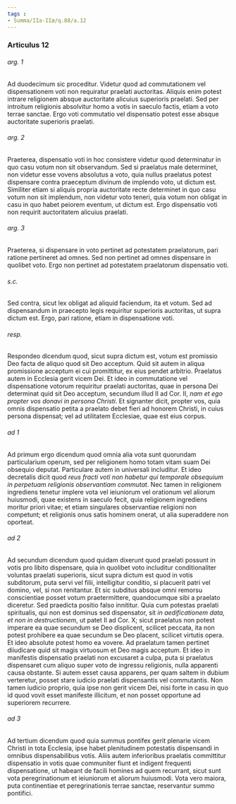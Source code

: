 ```yaml
---
tags : 
- Summa/IIa-IIæ/q.88/a.12
---
```


### Articulus 12

###### arg. 1
Ad duodecimum sic proceditur. Videtur quod ad commutationem vel dispensationem voti non requiratur praelati auctoritas. Aliquis enim potest intrare religionem absque auctoritate alicuius superioris praelati. Sed per introitum religionis absolvitur homo a votis in saeculo factis, etiam a voto terrae sanctae. Ergo voti commutatio vel dispensatio potest esse absque auctoritate superioris praelati.

###### arg. 2
Praeterea, dispensatio voti in hoc consistere videtur quod determinatur in quo casu votum non sit observandum. Sed si praelatus male determinet, non videtur esse vovens absolutus a voto, quia nullus praelatus potest dispensare contra praeceptum divinum de implendo voto, ut dictum est. Similiter etiam si aliquis propria auctoritate recte determinet in quo casu votum non sit implendum, non videtur voto teneri, quia votum non obligat in casu in quo habet peiorem eventum, ut dictum est. Ergo dispensatio voti non requirit auctoritatem alicuius praelati.

###### arg. 3
Praeterea, si dispensare in voto pertinet ad potestatem praelatorum, pari ratione pertineret ad omnes. Sed non pertinet ad omnes dispensare in quolibet voto. Ergo non pertinet ad potestatem praelatorum dispensatio voti.

###### s.c.
Sed contra, sicut lex obligat ad aliquid faciendum, ita et votum. Sed ad dispensandum in praecepto legis requiritur superioris auctoritas, ut supra dictum est. Ergo, pari ratione, etiam in dispensatione voti.

###### resp.
Respondeo dicendum quod, sicut supra dictum est, votum est promissio Deo facta de aliquo quod sit Deo acceptum. Quid sit autem in aliqua promissione acceptum ei cui promittitur, ex eius pendet arbitrio. Praelatus autem in Ecclesia gerit vicem Dei. Et ideo in commutatione vel dispensatione votorum requiritur praelati auctoritas, quae in persona Dei determinat quid sit Deo acceptum, secundum illud II ad Cor. II, *nam et ego propter vos donavi in persona Christi*. Et signanter dicit, propter vos, quia omnis dispensatio petita a praelato debet fieri ad honorem Christi, in cuius persona dispensat; vel ad utilitatem Ecclesiae, quae est eius corpus.

###### ad 1
Ad primum ergo dicendum quod omnia alia vota sunt quorundam particularium operum, sed per religionem homo totam vitam suam Dei obsequio deputat. Particulare autem in universali includitur. Et ideo decretalis dicit quod *reus fracti voti non habetur qui temporale obsequium in perpetuam religionis observantiam commutat*. Nec tamen in religionem ingrediens tenetur implere vota vel ieiuniorum vel orationum vel aliorum huiusmodi, quae existens in saeculo fecit, quia religionem ingrediens moritur priori vitae; et etiam singulares observantiae religioni non competunt; et religionis onus satis hominem onerat, ut alia superaddere non oporteat.

###### ad 2
Ad secundum dicendum quod quidam dixerunt quod praelati possunt in votis pro libito dispensare, quia in quolibet voto includitur conditionaliter voluntas praelati superioris, sicut supra dictum est quod in votis subditorum, puta servi vel filii, intelligitur conditio, si placuerit patri vel domino, vel, si non renitantur. Et sic subditus absque omni remorsu conscientiae posset votum praetermittere, quandocumque sibi a praelato diceretur. Sed praedicta positio falso innititur. Quia cum potestas praelati spiritualis, qui non est dominus sed dispensator, sit *in aedificationem data, et non in destructionem*, ut patet II ad Cor. X; sicut praelatus non potest imperare ea quae secundum se Deo displicent, scilicet peccata, ita non potest prohibere ea quae secundum se Deo placent, scilicet virtutis opera. Et ideo absolute potest homo ea vovere. Ad praelatum tamen pertinet diiudicare quid sit magis virtuosum et Deo magis acceptum. Et ideo in manifestis dispensatio praelati non excusaret a culpa, puta si praelatus dispensaret cum aliquo super voto de ingressu religionis, nulla apparenti causa obstante. Si autem esset causa apparens, per quam saltem in dubium verteretur, posset stare iudicio praelati dispensantis vel commutantis. Non tamen iudicio proprio, quia ipse non gerit vicem Dei, nisi forte in casu in quo id quod vovit esset manifeste illicitum, et non posset opportune ad superiorem recurrere.

###### ad 3
Ad tertium dicendum quod quia summus pontifex gerit plenarie vicem Christi in tota Ecclesia, ipse habet plenitudinem potestatis dispensandi in omnibus dispensabilibus votis. Aliis autem inferioribus praelatis committitur dispensatio in votis quae communiter fiunt et indigent frequenti dispensatione, ut habeant de facili homines ad quem recurrant, sicut sunt vota peregrinationum et ieiuniorum et aliorum huiusmodi. Vota vero maiora, puta continentiae et peregrinationis terrae sanctae, reservantur summo pontifici.

